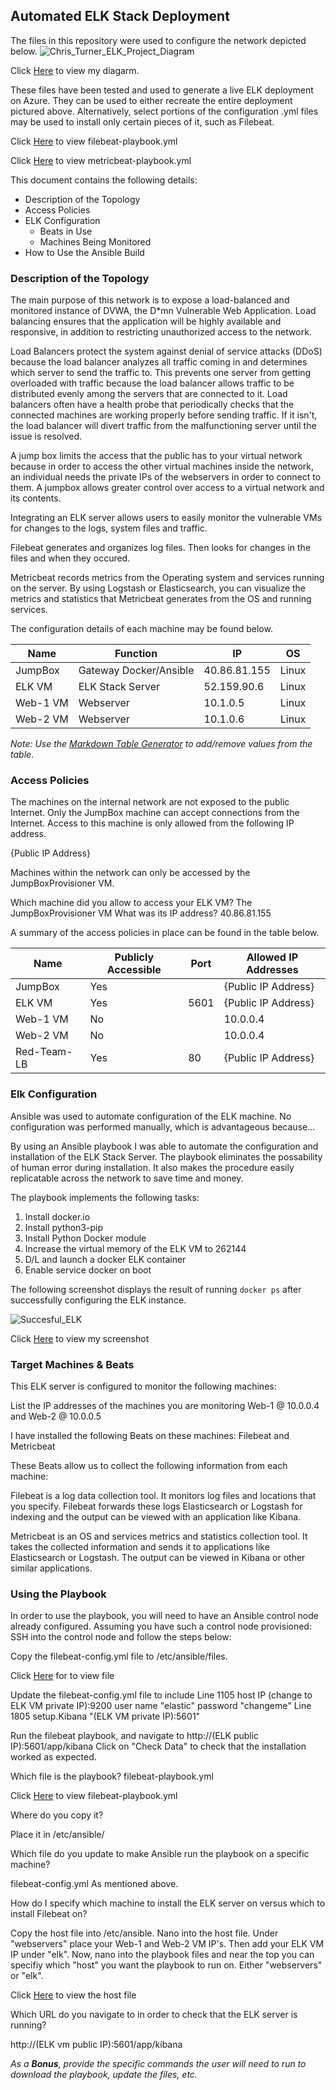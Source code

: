 
## Automated ELK Stack Deployment
The files in this repository were used to configure the network depicted below.
 ![Chris_Turner_ELK_Project_Diagram](https://user-images.githubusercontent.com/90289282/147292784-8b351882-958f-4a37-8c10-15eb6d9b1a38.png)




Click [Here](https://github.com/BangTango86/Chris-Turner-ELK-Project/blob/main/Diagrams/Chris_Turner_ELK_Project_Diagram.png) to view my diagarm.


These files have been tested and used to generate a live ELK deployment on Azure. They can be used to either recreate the entire deployment pictured above. Alternatively, select portions of the configuration .yml files may be used to install only certain pieces of it, such as Filebeat.

Click [Here](https://github.com/BangTango86/Chris-Turner-ELK-Project/blob/main/Linux/filebeat-playbook.yml) to view filebeat-playbook.yml

Click [Here](https://github.com/BangTango86/Chris-Turner-ELK-Project/blob/main/Linux/metricbeat-playbook.yml) to view metricbeat-playbook.yml


This document contains the following details:
- Description of the Topology
- Access Policies
- ELK Configuration
  - Beats in Use
  - Machines Being Monitored
- How to Use the Ansible Build

### Description of the Topology
The main purpose of this network is to expose a load-balanced and monitored instance of DVWA, the D*mn Vulnerable Web Application.
Load balancing ensures that the application will be highly available and responsive, in addition to restricting unauthorized access to the network.

Load Balancers protect the system against denial of service attacks (DDoS) because the load balancer analyzes all traffic coming in and determines which server to send the traffic to. This prevents one server from getting overloaded with traffic because the load balancer allows traffic to be distributed evenly among the servers that are connected to it.  Load balancers often have a health probe that periodically checks that the connected machines are working properly before sending traffic. If it isn't, the load balancer will divert traffic from the malfunctioning server until the issue is resolved. 

A jump box limits the access that the public has to your virtual network because in order to access the other virtual machines inside the network, an individual needs the private IPs of the webservers in order to connect to them. A jumpbox allows greater control over access to a virtual network and its contents.


Integrating an ELK server allows users to easily monitor the vulnerable VMs for changes to the logs, system files and traffic.

Filebeat generates and organizes log files.  Then looks for changes in the files and when they occured.

Metricbeat records metrics from the Operating system and services running on the server. By using Logstash or Elasticsearch, you can visualize the metrics and statistics that Metricbeat generates from the OS and running services.


The configuration details of each machine may be found below.

| Name     | Function               | IP           | OS    |
|----------|------------------------|--------------|-------|
| JumpBox  | Gateway Docker/Ansible | 40.86.81.155 | Linux |
| ELK VM   | ELK Stack Server       | 52.159.90.6  | Linux |
| Web-1 VM | Webserver              | 10.1.0.5     | Linux |
| Web-2 VM | Webserver              | 10.1.0.6     | Linux |

_Note: Use the [Markdown Table Generator](http://www.tablesgenerator.com/markdown_tables) to add/remove values from the table_.


### Access Policies
The machines on the internal network are not exposed to the public Internet. 
Only the JumpBox machine can accept connections from the Internet. Access to this machine is only allowed from the following IP address.  

{Public IP Address}

Machines within the network can only be accessed by the JumpBoxProvisioner VM.

Which machine did you allow to access your ELK VM?  The JumpBoxProvisioner VM 
What was its IP address? 40.86.81.155

A summary of the access policies in place can be found in the table below.

| Name        | Publicly Accessible | Port | Allowed IP Addresses |
|-------------|---------------------|------|----------------------|
| JumpBox     | Yes                 |      | {Public IP Address}       |
| ELK VM      | Yes                 | 5601 | {Public IP Address}      |
| Web-1 VM    | No                  |      | 10.0.0.4             |
| Web-2 VM    | No                  |      | 10.0.0.4             |
| Red-Team-LB | Yes                 | 80   | {Public IP Address}      |



### Elk Configuration
Ansible was used to automate configuration of the ELK machine. No configuration was performed manually, which is advantageous because...

By using an Ansible playbook I was able to automate the configuration and installation of the ELK Stack Server.  The playbook eliminates the possability of human error during installation.  It also makes the procedure easily replicatable across the network to save time and money.

The playbook implements the following tasks:
1. Install docker.io
2. Install python3-pip
3. Install Python Docker module
4. Increase the virtual memory of the ELK VM to 262144
5. D/L and launch a docker ELK container
6. Enable service docker on boot

The following screenshot displays the result of running `docker ps` after successfully configuring the ELK instance.

![Succesful_ELK](https://user-images.githubusercontent.com/90289282/147300724-4f56c54f-237c-4d50-8d89-d200002356f9.png)


Click [Here](https://github.com/BangTango86/Chris-Turner-ELK-Project/blob/main/Diagrams/Succesful_ELK.png) to view my screenshot

### Target Machines & Beats
This ELK server is configured to monitor the following machines:

List the IP addresses of the machines you are monitoring Web-1 @ 10.0.0.4 and Web-2 @ 10.0.0.5

I have installed the following Beats on these machines: Filebeat and Metricbeat

These Beats allow us to collect the following information from each machine:

Filebeat is a log data collection tool.  It monitors log files and locations that you specify.  Filebeat forwards these logs Elasticsearch or Logstash for indexing and the output can be viewed with an application like Kibana.

Metricbeat is an OS and services metrics and statistics collection tool.  It takes the collected information and sends it to applications like Elasticsearch or Logstash.  The output can be viewed in Kibana or other similar applications.

### Using the Playbook
In order to use the playbook, you will need to have an Ansible control node already configured. Assuming you have such a control node provisioned: 
SSH into the control node and follow the steps below:

Copy the filebeat-config.yml file to /etc/ansible/files.

Click [Here](https://github.com/BangTango86/Chris-Turner-ELK-Project/blob/main/Linux/filebeat-config.yml) for to view file

Update the filebeat-config.yml file to include
Line 1105 host IP (change to ELK VM private IP):9200
user name "elastic"
password "changeme"
Line 1805 setup.Kibana
"(ELK VM private IP):5601"

Run the filebeat playbook, and navigate to http://(ELK public IP):5601/app/kibana Click on "Check Data" to check that the installation worked as expected.

Which file is the playbook? filebeat-playbook.yml

Click [Here](https://github.com/BangTango86/Chris-Turner-ELK-Project/blob/main/Linux/filebeat-playbook.yml) to view filebeat-playbook.yml

Where do you copy it?

Place it in  /etc/ansible/

Which file do you update to make Ansible run the playbook on a specific machine? 

filebeat-config.yml As mentioned above.


How do I specify which machine to install the ELK server on versus which to install Filebeat on?

Copy the host file into /etc/ansible.  Nano into the host file.  Under "webservers" place your Web-1 and Web-2 VM IP's.  Then add your ELK VM IP under "elk".  Now, nano into the playbook files and near the top you can specifiy which "host" you want the playbook to run on.  Either "webservers" or "elk".


Click [Here](https://github.com/BangTango86/Chris-Turner-ELK-Project/blob/main/Ansible/hosts) to view the host file


Which URL do you navigate to in order to check that the ELK server is running?

http://(ELK vm public IP):5601/app/kibana



_As a **Bonus**, provide the specific commands the user will need to run to download the playbook, update the files, etc._
